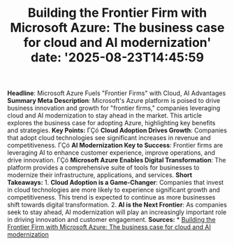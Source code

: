 ﻿---
title: "Building the Frontier Firm with Microsoft Azure: The business case for cloud and AI modernization'
date: '2025-08-23T14:45:59"
category: "Markets"
summary: ""
slug: "building the frontier firm with microsoft azure the business"
source_urls:
  - "https://azure.microsoft.com/en-us/blog/building-the-frontier-firm-with-microsoft-azure-the-business-case-for-cloud-and-ai-modernization/"
seo:
  title: "Building the Frontier Firm with Microsoft Azure: The business case for cloud and AI modernization | Hash n Hedge'
  description: '"
  keywords: ["news", "markets", "brief"]
---
**Headline**: Microsoft Azure Fuels "Frontier Firms" with Cloud, AI Advantages  **Summary Meta Description**: Microsoft's Azure platform is poised to drive business innovation and growth for "frontier firms," companies leveraging cloud and AI modernization to stay ahead in the market. This article explores the business case for adopting Azure, highlighting key benefits and strategies.  **Key Points:**  ΓÇó **Cloud Adoption Drives Growth**: Companies that adopt cloud technologies see significant increases in revenue and competitiveness. ΓÇó **AI Modernization Key to Success**: Frontier firms are leveraging AI to enhance customer experience, improve operations, and drive innovation. ΓÇó **Microsoft Azure Enables Digital Transformation**: The platform provides a comprehensive suite of tools for businesses to modernize their infrastructure, applications, and services.  **Short Takeaways:**  1. **Cloud Adoption is a Game-Changer**: Companies that invest in cloud technologies are more likely to experience significant growth and competitiveness. This trend is expected to continue as more businesses shift towards digital transformation. 2. **AI is the Next Frontier**: As companies seek to stay ahead, AI modernization will play an increasingly important role in driving innovation and customer engagement.  **Sources:**  * [Building the Frontier Firm with Microsoft Azure: The business case for cloud and AI modernization](https://azure.microsoft.com/en-us/blog/building-the-frontier-firm-with-microsoft-azure-the-business-case-for-cloud-and-ai-modernization/) 
